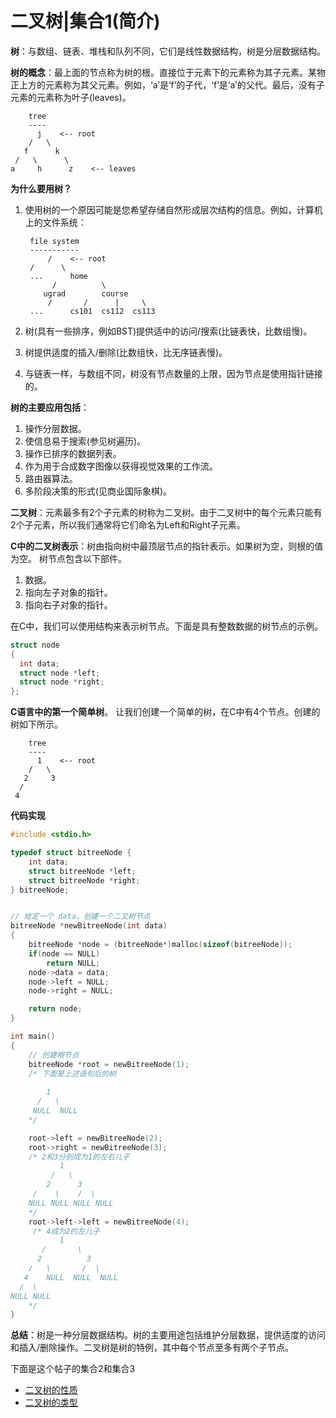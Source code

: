 二叉树|集合1(简介)
========

**树**：与数组、链表、堆栈和队列不同，它们是线性数据结构，树是分层数据结构。

**树的概念**：最上面的节点称为树的根。直接位于元素下的元素称为其子元素。某物正上方的元素称为其父元素。例如，‘a’是‘f’的子代，‘f’是‘a’的父代。最后，没有子元素的元素称为叶子(leaves)。

        tree
        ----
          j    <-- root
        /   \
       f      k  
     /   \      \
    a     h      z    <-- leaves 

**为什么要用树？**
1. 使用树的一个原因可能是您希望存储自然形成层次结构的信息。例如，计算机上的文件系统：

        file system
        -----------
            /    <-- root
        /      \
        ...      home
             /          \
           ugrad        course
            /       /      |     \
        ...      cs101  cs112  cs113  

2. 树(具有一些排序，例如BST)提供适中的访问/搜索(比链表快，比数组慢)。
3. 树提供适度的插入/删除(比数组快，比无序链表慢)。
4. 与链表一样，与数组不同，树没有节点数量的上限，因为节点是使用指针链接的。

**树的主要应用包括**：
1. 操作分层数据。
2. 使信息易于搜索(参见树遍历)。
3. 操作已排序的数据列表。
4. 作为用于合成数字图像以获得视觉效果的工作流。
5. 路由器算法。
6. 多阶段决策的形式(见商业国际象棋)。

**二叉树**：元素最多有2个子元素的树称为二叉树。由于二叉树中的每个元素只能有2个子元素，所以我们通常将它们命名为Left和Right子元素。

**C中的二叉树表示**：树由指向树中最顶层节点的指针表示。如果树为空，则根的值为空。
树节点包含以下部件。
1. 数据。
2. 指向左子对象的指针。
3. 指向右子对象的指针。

在C中，我们可以使用结构来表示树节点。下面是具有整数数据的树节点的示例。

```C
struct node  
{ 
  int data; 
  struct node *left; 
  struct node *right; 
};
```

**C语言中的第一个简单树**。
让我们创建一个简单的树，在C中有4个节点。创建的树如下所示。

        tree
        ----
          1    <-- root
        /   \
       2     3  
      /   
     4

**代码实现**

```C
#include <stdio.h>

typedef struct bitreeNode {
    int data;
    struct bitreeNode *left;
    struct bitreeNode *right; 
} bitreeNode;


// 给定一个 data，创建一个二叉树节点
bitreeNode *newBitreeNode(int data)
{
    bitreeNode *node = (bitreeNode*)malloc(sizeof(bitreeNode));
    if(node == NULL)
        return NULL;
    node->data = data;
    node->left = NULL;
    node->right = NULL;

    return node;
}

int main()
{
    // 创建根节点
    bitreeNode *root = newBitreeNode(1);
    /* 下面是上述语句后的树 
  
        1 
      /   \ 
     NULL  NULL   
    */

    root->left = newBitreeNode(2);
    root->right = newBitreeNode(3);
    /* 2和3分别成为1的左右儿子
           1 
         /   \ 
        2      3 
     /    \    /  \ 
    NULL NULL NULL NULL 
    */
    root->left->left = newBitreeNode(4);
     /* 4成为2的左儿子
           1 
       /       \ 
      2          3 
    /   \       /  \ 
   4    NULL  NULL  NULL 
  /  \ 
NULL NULL 
    */
}
```

**总结**：树是一种分层数据结构。树的主要用途包括维护分层数据，提供适度的访问和插入/删除操作。二叉树是树的特例，其中每个节点至多有两个子节点。

下面是这个帖子的集合2和集合3
* [二叉树的性质](https://link) 
* [二叉树的类型](https://link) 